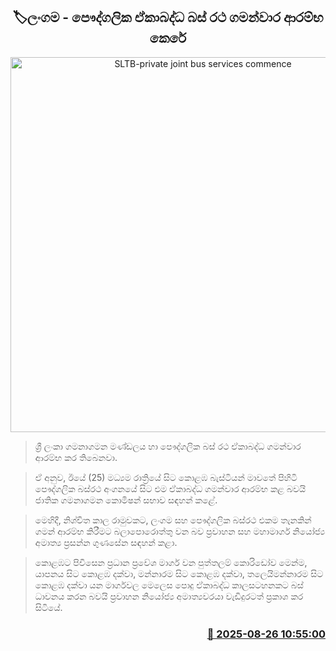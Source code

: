 <p align='center'><b><h2 align='center' title='SLTB-private joint bus services commence'>🏷ලංගම - පෞද්ගලික ඒකාබද්ධ බස් රථ ගමන්වාර ආරම්භ කෙරේ</h2></b></p>
<p align='center'><img src='https://helakuru.sgp1.cdn.digitaloceanspaces.com/esana/images/lib/bus1[1].jpg' width='600' alt='SLTB-private joint bus services commence'></p>

> ශ්‍රී ලංකා ගමනාගමන මණ්ඩලය හා පෞද්ගලික බස් රථ ඒකාබද්ධ ගමන්වාර ආරම්භ කර තිබෙනවා.

> ඒ අනුව, ඊයේ (25) මධ්‍යම රාත්‍රියේ සිට කොළඹ බැස්ටියන් මාවතේ පිහිටි පෞද්ගලික බස්රථ අංගනයේ සිට එම ඒකාබද්ධ ගමන්වාර ආරම්භ කළ බවයි ජාතික ගමනාගමන කොමිෂන් සභාව සඳහන් කළේ.

> මෙහිදී, නිශ්චිත කාල රාමුවකට, ලංගම සහ පෞද්ගලික බස්රථ එකම තැනකින් ගමන් ආරම්භ කිරීමට බලාපොරොත්තු වන බව ප්‍රවාහන සහ මහාමාර්ග නියෝජ්‍ය අමාත්‍ය ප්‍රසන්න ගුණසේන සඳහන් කළා.

> කොළඹට පිවිසෙන ප්‍රධාන ප්‍රවේශ මාර්ග වන පුත්තලම් කොරිඩෝව මෙන්ම, යාපනය සිට කොළඹ දක්වා, මන්නාරම සිට කොළඹ දක්වා, තලෙයිමන්නාරම සිට කොළඹ දක්වා යන මාර්ගවල මෙලෙස පොදු ඒකාබද්ධ කාලසටහනකට බස් ධාවනය කරන බවයි ප්‍රවාහන නියෝජ්‍ය අමාත්‍යවරයා වැඩිදුරටත් ප්‍රකාශ කර සිටියේ.



<h3 align='right'><a href='https://www.helakuru.lk/esana/p/113053/'>📅 2025-08-26 10:55:00</a></h3>
